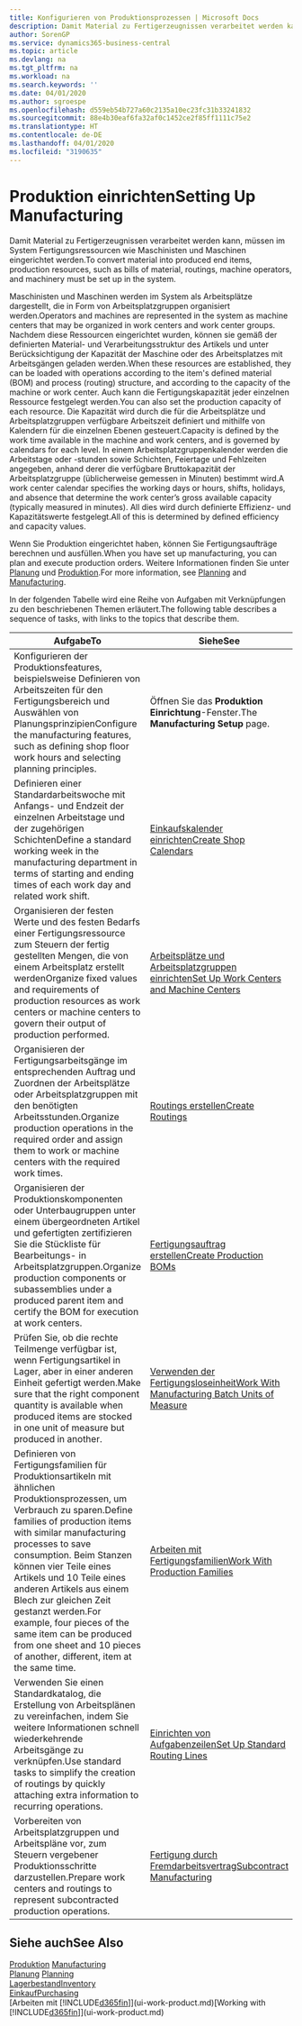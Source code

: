 ```yaml
---
title: Konfigurieren von Produktionsprozessen | Microsoft Docs
description: Damit Material zu Fertigerzeugnissen verarbeitet werden kann, müssen im System Fertigungsressourcen wie Maschinisten und Maschinen eingerichtet werden.
author: SorenGP
ms.service: dynamics365-business-central
ms.topic: article
ms.devlang: na
ms.tgt_pltfrm: na
ms.workload: na
ms.search.keywords: ''
ms.date: 04/01/2020
ms.author: sgroespe
ms.openlocfilehash: d559eb54b727a60c2135a10ec23fc31b33241832
ms.sourcegitcommit: 88e4b30eaf6fa32af0c1452ce2f85ff1111c75e2
ms.translationtype: HT
ms.contentlocale: de-DE
ms.lasthandoff: 04/01/2020
ms.locfileid: "3190635"
---
```

# <a name="setting-up-manufacturing"></a><span data-ttu-id="a7337-103">Produktion einrichten</span><span class="sxs-lookup"><span data-stu-id="a7337-103">Setting Up Manufacturing</span></span>
<span data-ttu-id="a7337-104">Damit Material zu Fertigerzeugnissen verarbeitet werden kann, müssen im System Fertigungsressourcen wie Maschinisten und Maschinen eingerichtet werden.</span><span class="sxs-lookup"><span data-stu-id="a7337-104">To convert material into produced end items, production resources, such as bills of material, routings, machine operators, and machinery must be set up in the system.</span></span>

<span data-ttu-id="a7337-105">Maschinisten und Maschinen werden im System als Arbeitsplätze dargestellt, die in Form von Arbeitsplatzgruppen organisiert werden.</span><span class="sxs-lookup"><span data-stu-id="a7337-105">Operators and machines are represented in the system as machine centers that may be organized in work centers and work center groups.</span></span> <span data-ttu-id="a7337-106">Nachdem diese Ressourcen eingerichtet wurden, können sie gemäß der definierten  Material- und Verarbeitungsstruktur des Artikels und unter Berücksichtigung der Kapazität der Maschine oder des Arbeitsplatzes mit Arbeitsgängen geladen werden.</span><span class="sxs-lookup"><span data-stu-id="a7337-106">When these resources are established, they can be loaded with operations according to the item's defined material (BOM) and process (routing) structure, and according to the capacity of the machine or work center.</span></span> <span data-ttu-id="a7337-107">Auch kann die Fertigungskapazität jeder einzelnen Ressource festgelegt werden.</span><span class="sxs-lookup"><span data-stu-id="a7337-107">You can also set the production capacity of each resource.</span></span> <span data-ttu-id="a7337-108">Die Kapazität wird durch die für die Arbeitsplätze und Arbeitsplatzgruppen verfügbare Arbeitszeit definiert und mithilfe von Kalendern für die einzelnen Ebenen gesteuert.</span><span class="sxs-lookup"><span data-stu-id="a7337-108">Capacity is defined by the work time available in the machine and work centers, and is governed by calendars for each level.</span></span> <span data-ttu-id="a7337-109">In einem Arbeitsplatzgruppenkalender werden die Arbeitstage oder -stunden sowie Schichten, Feiertage und Fehlzeiten angegeben, anhand derer die verfügbare Bruttokapazität der Arbeitsplatzgruppe (üblicherweise gemessen in Minuten) bestimmt wird.</span><span class="sxs-lookup"><span data-stu-id="a7337-109">A work center calendar specifies the working days or hours, shifts, holidays, and absence that determine the work center’s gross available capacity (typically measured in minutes).</span></span> <span data-ttu-id="a7337-110">All dies wird durch definierte Effizienz- und Kapazitätswerte festgelegt.</span><span class="sxs-lookup"><span data-stu-id="a7337-110">All of this is determined by defined efficiency and capacity values.</span></span>  

<span data-ttu-id="a7337-111">Wenn Sie Produktion eingerichtet haben, können Sie Fertigungsaufträge berechnen und ausfüllen.</span><span class="sxs-lookup"><span data-stu-id="a7337-111">When you have set up manufacturing, you can plan and execute production orders.</span></span> <span data-ttu-id="a7337-112">Weitere Informationen finden Sie unter [Planung](production-planning.md) und [Produktion](production-manage-manufacturing.md).</span><span class="sxs-lookup"><span data-stu-id="a7337-112">For more information, see [Planning](production-planning.md) and [Manufacturing](production-manage-manufacturing.md).</span></span>  

 <span data-ttu-id="a7337-113">In der folgenden Tabelle wird eine Reihe von Aufgaben mit Verknüpfungen zu den beschriebenen Themen erläutert.</span><span class="sxs-lookup"><span data-stu-id="a7337-113">The following table describes a sequence of tasks, with links to the topics that describe them.</span></span>   

|<span data-ttu-id="a7337-114">**Aufgabe**</span><span class="sxs-lookup"><span data-stu-id="a7337-114">**To**</span></span>|<span data-ttu-id="a7337-115">**Siehe**</span><span class="sxs-lookup"><span data-stu-id="a7337-115">**See**</span></span>|  
|------------|-------------|  
|<span data-ttu-id="a7337-116">Konfigurieren der Produktionsfeatures, beispielsweise Definieren von Arbeitszeiten für den Fertigungsbereich und Auswählen von Planungsprinzipien</span><span class="sxs-lookup"><span data-stu-id="a7337-116">Configure the manufacturing features, such as defining shop floor work hours and selecting planning principles.</span></span>|<span data-ttu-id="a7337-117">Öffnen Sie das **Produktion Einrichtung**-Fenster.</span><span class="sxs-lookup"><span data-stu-id="a7337-117">The **Manufacturing Setup** page.</span></span>|  
|<span data-ttu-id="a7337-118">Definieren einer Standardarbeitswoche mit Anfangs- und Endzeit der einzelnen Arbeitstage und der zugehörigen Schichten</span><span class="sxs-lookup"><span data-stu-id="a7337-118">Define a standard working week in the manufacturing department in terms of starting and ending times of each work day and related work shift.</span></span>|[<span data-ttu-id="a7337-119">Einkaufskalender einrichten</span><span class="sxs-lookup"><span data-stu-id="a7337-119">Create Shop Calendars</span></span>](production-how-to-create-work-center-calendars.md)|  
|<span data-ttu-id="a7337-120">Organisieren der festen Werte und des festen Bedarfs einer Fertigungsressource zum Steuern der fertig gestellten Mengen, die von einem Arbeitsplatz erstellt werden</span><span class="sxs-lookup"><span data-stu-id="a7337-120">Organize fixed values and requirements of production resources as work centers or machine centers to govern their output of production performed.</span></span>|[<span data-ttu-id="a7337-121">Arbeitsplätze und Arbeitsplatzgruppen einrichten</span><span class="sxs-lookup"><span data-stu-id="a7337-121">Set Up Work Centers and Machine Centers</span></span>](production-how-to-set-up-work-and-machine-centers.md)|
|<span data-ttu-id="a7337-122">Organisieren der Fertigungsarbeitsgänge im entsprechenden Auftrag und Zuordnen der Arbeitsplätze oder Arbeitsplatzgruppen mit den benötigten Arbeitsstunden.</span><span class="sxs-lookup"><span data-stu-id="a7337-122">Organize production operations in the required order and assign them to work or machine centers with the required work times.</span></span>|[<span data-ttu-id="a7337-123">Routings erstellen</span><span class="sxs-lookup"><span data-stu-id="a7337-123">Create Routings</span></span>](production-how-to-create-routings.md)|
|<span data-ttu-id="a7337-124">Organisieren der Produktionskomponenten oder Unterbaugruppen unter einem übergeordneten Artikel und gefertigten zertifizieren Sie die Stückliste für Bearbeitungs- in Arbeitsplatzgruppen.</span><span class="sxs-lookup"><span data-stu-id="a7337-124">Organize production components or subassemblies under a produced parent item and certify the BOM for execution at work centers.</span></span>|[<span data-ttu-id="a7337-125">Fertigungsauftrag erstellen</span><span class="sxs-lookup"><span data-stu-id="a7337-125">Create Production BOMs</span></span>](production-how-to-create-production-boms.md)|
|<span data-ttu-id="a7337-126">Prüfen Sie, ob die rechte Teilmenge verfügbar ist, wenn Fertigungsartikel in Lager, aber in einer anderen Einheit gefertigt werden.</span><span class="sxs-lookup"><span data-stu-id="a7337-126">Make sure that the right component quantity is available when produced items are stocked in one unit of measure but produced in another.</span></span>|[<span data-ttu-id="a7337-127">Verwenden der Fertigungsloseinheit</span><span class="sxs-lookup"><span data-stu-id="a7337-127">Work With Manufacturing Batch Units of Measure</span></span>](production-how-to-use-the-manufacturing-batch-unit-of-measure.md)|  
|<span data-ttu-id="a7337-128">Definieren von Fertigungsfamilien für Produktionsartikeln mit ähnlichen Produktionsprozessen, um Verbrauch zu sparen.</span><span class="sxs-lookup"><span data-stu-id="a7337-128">Define families of production items with similar manufacturing processes to save consumption.</span></span> <span data-ttu-id="a7337-129">Beim Stanzen können vier Teile eines Artikels und 10 Teile eines anderen Artikels aus einem Blech zur gleichen Zeit gestanzt werden.</span><span class="sxs-lookup"><span data-stu-id="a7337-129">For example, four pieces of the same item can be produced from one sheet and 10 pieces of another, different, item at the same time.</span></span>|[<span data-ttu-id="a7337-130">Arbeiten mit Fertigungsfamilien</span><span class="sxs-lookup"><span data-stu-id="a7337-130">Work With Production Families</span></span>](production-how-work-family.md)|
|<span data-ttu-id="a7337-131">Verwenden Sie einen Standardkatalog, die Erstellung von Arbeitsplänen zu vereinfachen, indem Sie weitere Informationen schnell wiederkehrende Arbeitsgänge zu verknüpfen.</span><span class="sxs-lookup"><span data-stu-id="a7337-131">Use standard tasks to simplify the creation of routings by quickly attaching extra information to recurring operations.</span></span>|[<span data-ttu-id="a7337-132">Einrichten von Aufgabenzeilen</span><span class="sxs-lookup"><span data-stu-id="a7337-132">Set Up Standard Routing Lines</span></span>](production-how-set-up-standard-routing-lines.md)|  
|<span data-ttu-id="a7337-133">Vorbereiten von Arbeitsplatzgruppen und Arbeitspläne vor, zum Steuern vergebener Produktionsschritte darzustellen.</span><span class="sxs-lookup"><span data-stu-id="a7337-133">Prepare work centers and routings to represent subcontracted production operations.</span></span>|[<span data-ttu-id="a7337-134">Fertigung durch Fremdarbeitsvertrag</span><span class="sxs-lookup"><span data-stu-id="a7337-134">Subcontract Manufacturing</span></span>](production-how-to-subcontract-manufacturing.md)|  

## <a name="see-also"></a><span data-ttu-id="a7337-135">Siehe auch</span><span class="sxs-lookup"><span data-stu-id="a7337-135">See Also</span></span>
<span data-ttu-id="a7337-136">[Produktion](production-manage-manufacturing.md)  </span><span class="sxs-lookup"><span data-stu-id="a7337-136">[Manufacturing](production-manage-manufacturing.md)  </span></span>  
<span data-ttu-id="a7337-137">[Planung](production-planning.md) </span><span class="sxs-lookup"><span data-stu-id="a7337-137">[Planning](production-planning.md) </span></span>  
[<span data-ttu-id="a7337-138">Lagerbestand</span><span class="sxs-lookup"><span data-stu-id="a7337-138">Inventory</span></span>](inventory-manage-inventory.md)  
[<span data-ttu-id="a7337-139">Einkauf</span><span class="sxs-lookup"><span data-stu-id="a7337-139">Purchasing</span></span>](purchasing-manage-purchasing.md)  
<span data-ttu-id="a7337-140">[Arbeiten mit [!INCLUDE[d365fin](includes/d365fin_md.md)]](ui-work-product.md)</span><span class="sxs-lookup"><span data-stu-id="a7337-140">[Working with [!INCLUDE[d365fin](includes/d365fin_md.md)]](ui-work-product.md)</span></span>
